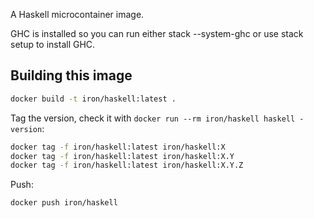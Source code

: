 A Haskell microcontainer image. 

GHC is installed so you can run either stack --system-ghc or use stack setup to install GHC.

## Building this image

```sh
docker build -t iron/haskell:latest .
```

Tag the version, check it with `docker run --rm iron/haskell haskell -version`:

```sh
docker tag -f iron/haskell:latest iron/haskell:X
docker tag -f iron/haskell:latest iron/haskell:X.Y
docker tag -f iron/haskell:latest iron/haskell:X.Y.Z
```

Push:

```sh
docker push iron/haskell
```

